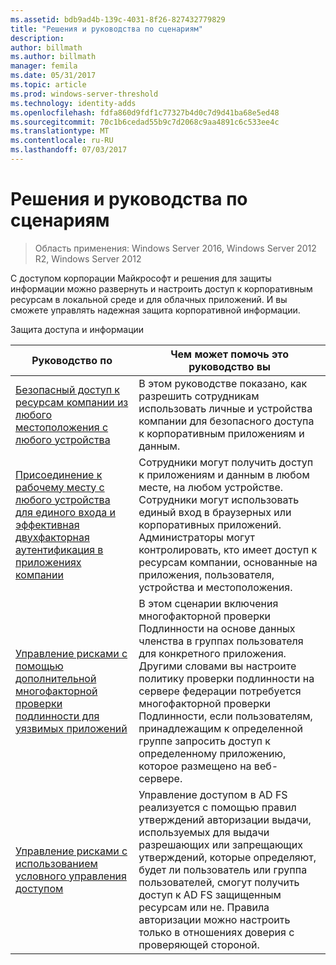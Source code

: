 ```yaml
---
ms.assetid: bdb9ad4b-139c-4031-8f26-827432779829
title: "Решения и руководства по сценариям"
description: 
author: billmath
ms.author: billmath
manager: femila
ms.date: 05/31/2017
ms.topic: article
ms.prod: windows-server-threshold
ms.technology: identity-adds
ms.openlocfilehash: fdfa860d9fdf1c77327b4d0c7d9d41ba68e5ed48
ms.sourcegitcommit: 70c1b6cedad55b9c7d2068c9aa4891c6c533ee4c
ms.translationtype: MT
ms.contentlocale: ru-RU
ms.lasthandoff: 07/03/2017
---
```

# <a name="solutions-and-scenario-guides"></a>Решения и руководства по сценариям

>Область применения: Windows Server 2016, Windows Server 2012 R2, Windows Server 2012
 
  
С доступом корпорации Майкрософт и решения для защиты информации можно развернуть и настроить доступ к корпоративным ресурсам в локальной среде и для облачных приложений. И вы сможете управлять надежная защита корпоративной информации.  
  
Защита доступа и информации  
  
|Руководство по|Чем может помочь это руководство вы                                                                                                                                                                                                                                                                                                                                                                                                    
|-----|-----  
| [Безопасный доступ к ресурсам компании из любого местоположения с любого устройства](https://technet.microsoft.com/library/dn550982.aspx)|В этом руководстве показано, как разрешить сотрудникам использовать личные и устройства компании для безопасного доступа к корпоративным приложениям и данным.                                                                                                                                                                                    
| [Присоединение к рабочему месту с любого устройства для единого входа и эффективная двухфакторная аутентификация в приложениях компании](https://technet.microsoft.com/library/dn280945.aspx) | Сотрудники могут получить доступ к приложениям и данным в любом месте, на любом устройстве. Сотрудники могут использовать единый вход в браузерных или корпоративных приложений. Администраторы могут контролировать, кто имеет доступ к ресурсам компании, основанные на приложения, пользователя, устройства и местоположения.                                        
| [Управление рисками с помощью дополнительной многофакторной проверки подлинности для уязвимых приложений](https://technet.microsoft.com/library/dn280949.aspx)| В этом сценарии включения многофакторной проверки Подлинности на основе данных членства в группах пользователя для конкретного приложения. Другими словами вы настроите политику проверки подлинности на сервере федерации потребуется многофакторной проверки Подлинности, если пользователям, принадлежащим к определенной группе запросить доступ к определенному приложению, которое размещено на веб-сервере.  
| [Управление рисками с использованием условного управления доступом](https://technet.microsoft.com/library/dn280937.aspx) | Управление доступом в AD FS реализуется с помощью правил утверждений авторизации выдачи, используемых для выдачи разрешающих или запрещающих утверждений, которые определяют, будет ли пользователь или группа пользователей, смогут получить доступ к AD FS защищенным ресурсам или не. Правила авторизации можно настроить только в отношениях доверия с проверяющей стороной.
  



